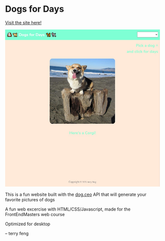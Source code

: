 # Dogs for Days
[Visit the site here!](https://terryzfeng.github.io/dogs-for-days/)

![Preview of Site](/images/preview.jpg)

This is a fun website built with the [dog.ceo](dog.ceo) API that will generate your favorite pictures of dogs

A fun web excercise with HTML/CSS/Javascript, made for the FrontEndMasters web course

Optimized for desktop

&ndash; terry feng
